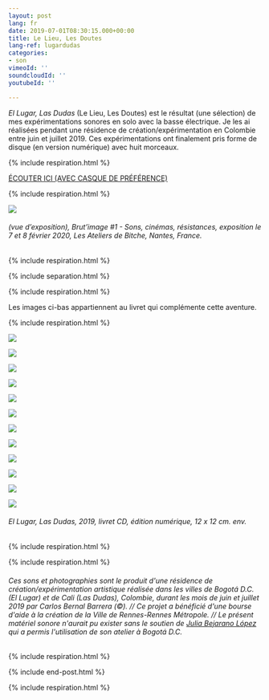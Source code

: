 ```yaml
---
layout: post
lang: fr
date: 2019-07-01T08:30:15.000+00:00
title: Le Lieu, Les Doutes
lang-ref: lugardudas
categories:
- son
vimeoId: ''
soundcloudId: ''
youtubeId: ''

---
```

_El Lugar, Las Dudas_ (Le Lieu, Les Doutes) est le résultat (une sélection) de mes expérimentations sonores en solo avec la basse électrique. Je les ai réalisées pendant une résidence de création/expérimentation en Colombie entre juin et juillet 2019. Ces expérimentations ont finalement pris forme de disque (en version numérique) avec huit morceaux.

{% include respiration.html %}

[ÉCOUTER ICI (AVEC CASQUE DE PRÉFÉRENCE)](https://mepierdoparaver.bandcamp.com/releases)

{% include respiration.html %}

![](/imgs/20200208_194430-up.jpg)

###### (vue d’exposition), _Brut’image #1 - Sons, cinémas, résistances_, exposition le 7 et 8 février 2020, Les Ateliers de Bitche, Nantes, France.

{% include respiration.html %}

{% include separation.html %}

{% include respiration.html %}

Les images ci-bas appartiennent au livret qui complémente cette aventure.

{% include respiration.html %}

![](/imgs/le-lieu-les-doutes-book-1.jpg)

![](/imgs/le-lieu-les-doutes-book-2.jpg)

![](/imgs/le-lieu-les-doutes-book-3.jpg)

![](/imgs/le-lieu-les-doutes-book-4.jpg)

![](/imgs/le-lieu-les-doutes-book-5.jpg)

![](/imgs/le-lieu-les-doutes-book-6.jpg)

![](/imgs/le-lieu-les-doutes-book-7.jpg)

![](/imgs/le-lieu-les-doutes-book-8.jpg)

![](/imgs/le-lieu-les-doutes-book-9.jpg)

![](/imgs/le-lieu-les-doutes-book-10.jpg)

![](/imgs/le-lieu-les-doutes-book-11.jpg)

![](/imgs/le-lieu-les-doutes-book-12.jpg)

###### _El Lugar, Las Dudas_, 2019, livret CD, édition numérique, 12 x 12 cm. env.

{% include respiration.html %}

{% include respiration.html %}

###### Ces sons et photographies sont le produit d'une résidence de création/expérimentation artistique réalisée dans les villes de Bogotá D.C. (El Lugar) et de Cali (Las Dudas), Colombie, durant les mois de juin et juillet 2019 par Carlos Bernal Barrera (©). // Ce projet a bénéficié d'une bourse d'aide à la création de la Ville de Rennes-Rennes Métropole. // Le présent matériel sonore n'aurait pu exister sans le soutien de [Julia Bejarano López](https://vimeo.com/user39594498) qui a permis l'utilisation de son atelier à Bogotá D.C.

{% include respiration.html %}

{% include end-post.html %}

{% include respiration.html %}